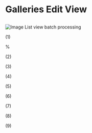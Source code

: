 # Galleries Edit View

## 

![Image List view batch processing ](https://github.com/RSGallery2/RSGallery2_Project/blob/master/Documentation/ImagesUsedInDoc/gallery.editView.01.png?raw=true)

(1) 

%

(2) 


(3) 



(4) 



(5) 


(6) 


(7) 



(8) 



(9) 
